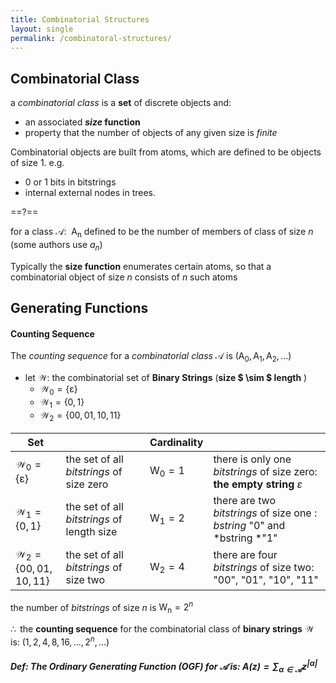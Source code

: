```yaml
---
title: Combinatorial Structures
layout: single
permalink: /combinatoral-structures/
---
```


## Combinatorial Class
a *combinatorial class* is a **set** of discrete objects and:
+ an associated ***size* function**
+ property that the number of objects of any given size is *finite*

Combinatorial objects are built from atoms, which are defined to be objects of size 1. e.g.
+ 0 or 1 bits in bitstrings
+ internal external nodes in trees.

==?==

for a class $\mathcal{A}$: $\ \mathrm{ A_n }$ defined to be the number of members of class of size $n$ (some authors use $a_n$)

Typically the **size function** enumerates certain atoms, so that a combinatorial object of size $n$ consists of $n$ such atoms
## Generating Functions

#### Counting Sequence
The *counting sequence* for a *combinatorial class* $\mathcal{A}$ is $\left( \mathrm{A_0}, \mathrm{A_1}, \mathrm{A_2}, \ldots \right)$

+ let $\mathcal{W}$: the combinatorial set of  **Binary Strings**  (**size $ \sim $ length** )
  + $\mathcal{W_0} = \{ \mathcal{\varepsilon}\}$
  + $\mathcal{W_1} = \{ 0,1\}$
  + $\mathcal{W_2} = \{ 00, 01, 10, 11\}$






| Set                                         |                                           | Cardinality        |                                                                                |
|----------------------------------------------|--------------------------------------------|--------------------|---------------------------------------------------------------------------------|
| $\mathcal{W_0} = \{ \mathcal{\varepsilon}\}$ | the set of all *bitstrings* of size zero   | $\mathrm{W_0} = 1$ | there is only one *bitstrings* of size zero: **the empty string** $\varepsilon$ |
| $\mathcal{W_1} = \{ 0,1\}$                   | the set of all *bitstrings* of length size | $\mathrm{W_1} = 2$ | there are two *bitstrings* of size one : *bstring* "0" and *bstring *"1"        |
| $\mathcal{W_2} = \{ 00, 01, 10, 11\}$        | the set of all *bitstrings* of size two    | $\mathrm{W_2} = 4$ | there are four *bitstrings* of size two: "00", "01", "10", "11"                 |

the number of *bitstrings* of size $n$ is $\mathrm{W_n} = 2 ^ n$

$\therefore \,$ the **counting sequence** for the combinatorial class of **binary strings** $\mathcal{W}$ is: $(1, 2, 4, 8, 16, \ldots, 2^n, \ldots)$


##### *Def:* The Ordinary Generating Function (OGF) for $\mathcal{A}$ is: $A(z) = \sum_{\alpha \in \mathcal{A}} z^{|\alpha|}$
